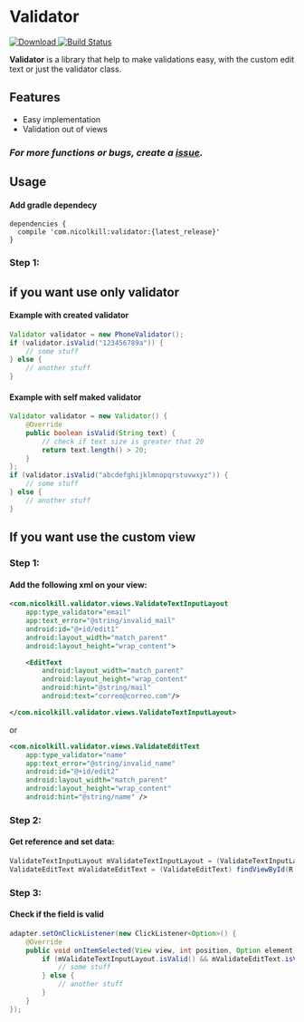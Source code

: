 # Validator
 [ ![Download](https://api.bintray.com/packages/nicolkill/android/Validator/images/download.svg) ](https://bintray.com/nicolkill/android/Validator/_latestVersion)
 [![Build Status](https://travis-ci.org/nicolkill/Validator.svg?branch=master)](https://travis-ci.org/nicolkill/Validator)

**Validator** is a library that help to make validations easy, with the custom edit text or just the validator class.

## Features
  - Easy implementation
  - Validation out of views

### ***For more functions or bugs, create a [issue](https://github.com/nicolkill/Validator/issues).***

## **Usage**
#### Add gradle dependecy
```
dependencies {
  compile 'com.nicolkill:validator:{latest_release}'
}
```
### Step 1:

## if you want use only validator
#### Example with created validator
```java
Validator validator = new PhoneValidator();
if (validator.isValid("123456789a")) {
    // some stuff
} else {
    // another stuff
}
```
#### Example with self maked validator
```java
Validator validator = new Validator() {
    @Override
    public boolean isValid(String text) {
        // check if text size is greater that 20
        return text.length() > 20;
    }
};
if (validator.isValid("abcdefghijklmnopqrstuvwxyz")) {
    // some stuff
} else {
    // another stuff
}
```

## If you want use the custom view

### Step 1:
#### Add the following xml on your view:
```xml
<com.nicolkill.validator.views.ValidateTextInputLayout
    app:type_validator="email"
    app:text_error="@string/invalid_mail"
    android:id="@+id/edit1"
    android:layout_width="match_parent"
    android:layout_height="wrap_content">

    <EditText
        android:layout_width="match_parent"
        android:layout_height="wrap_content"
        android:hint="@string/mail"
        android:text="correo@correo.com"/>

</com.nicolkill.validator.views.ValidateTextInputLayout>
```
or

```xml
<com.nicolkill.validator.views.ValidateEditText
    app:type_validator="name"
    app:text_error="@string/invalid_name"
    android:id="@+id/edit2"
    android:layout_width="match_parent"
    android:layout_height="wrap_content"
    android:hint="@string/name" />
```
### Step 2:
#### Get reference and set data:
```java
ValidateTextInputLayout mValidateTextInputLayout = (ValidateTextInputLayout) findViewById(R.id.edit1);
ValidateEditText mValidateEditText = (ValidateEditText) findViewById(R.id.edit2);
```
### Step 3:
#### Check if the field is valid
```java
adapter.setOnClickListener(new ClickListener<Option>() {
    @Override
    public void onItemSelected(View view, int position, Option element) {
        if (mValidateTextInputLayout.isValid() && mValidateEditText.isValid()) {
            // some stuff
        } else {
            // another stuff
        }
    }
});
```

